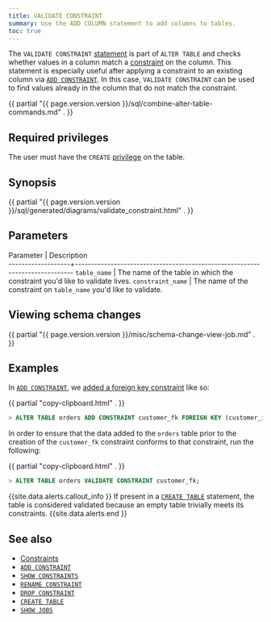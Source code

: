 ```yaml
---
title: VALIDATE CONSTRAINT
summary: Use the ADD COLUMN statement to add columns to tables.
toc: true
---
```


The `VALIDATE CONSTRAINT` [statement](sql-statements.html) is part of `ALTER TABLE` and checks whether values in a column match a [constraint](constraints.html) on the column. This statement is especially useful after applying a constraint to an existing column via [`ADD CONSTRAINT`](add-constraint.html). In this case, `VALIDATE CONSTRAINT` can be used to find values already in the column that do not match the constraint.

{{ partial "{{ page.version.version }}/sql/combine-alter-table-commands.md" . }}

## Required privileges

The user must have the `CREATE` [privilege](authorization.html#assign-privileges) on the table.

## Synopsis

<div>
{{ partial "{{ page.version.version }}/sql/generated/diagrams/validate_constraint.html" . }}
</div>

## Parameters

 Parameter         | Description                                                                 
-------------------+-----------------------------------------------------------------------------
 `table_name`      | The name of the table in which the constraint you'd like to validate lives.
 `constraint_name` | The name of the constraint on `table_name` you'd like to validate.          

## Viewing schema changes

{{ partial "{{ page.version.version }}/misc/schema-change-view-job.md" . }}

## Examples

In [`ADD CONSTRAINT`](add-constraint.html), we [added a foreign key constraint](add-constraint.html#add-the-foreign-key-constraint-with-cascade) like so:

{{ partial "copy-clipboard.html" . }}
~~~ sql
> ALTER TABLE orders ADD CONSTRAINT customer_fk FOREIGN KEY (customer_id) REFERENCES customers (id) ON DELETE CASCADE;
~~~

In order to ensure that the data added to the `orders` table prior to the creation of the `customer_fk` constraint conforms to that constraint, run the following:

{{ partial "copy-clipboard.html" . }}
~~~ sql
> ALTER TABLE orders VALIDATE CONSTRAINT customer_fk;
~~~

{{site.data.alerts.callout_info }}
If present in a [`CREATE TABLE`](create-table.html) statement, the table is considered validated because an empty table trivially meets its constraints.
{{site.data.alerts.end }}

## See also

- [Constraints](constraints.html)
- [`ADD CONSTRAINT`](add-constraint.html)
- [`SHOW CONSTRAINTS`](show-constraints.html)
- [`RENAME CONSTRAINT`](rename-constraint.html)
- [`DROP CONSTRAINT`](drop-constraint.html)
- [`CREATE TABLE`](create-table.html)
- [`SHOW JOBS`](show-jobs.html)
